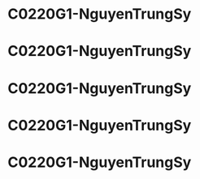 # C0220G1-NguyenTrungSy
# C0220G1-NguyenTrungSy
# C0220G1-NguyenTrungSy
# C0220G1-NguyenTrungSy
# C0220G1-NguyenTrungSy
